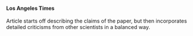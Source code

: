 #### Los Angeles Times

Article starts off describing the claims of the paper, but then incorporates detailed criticisms from other scientists in a balanced way.